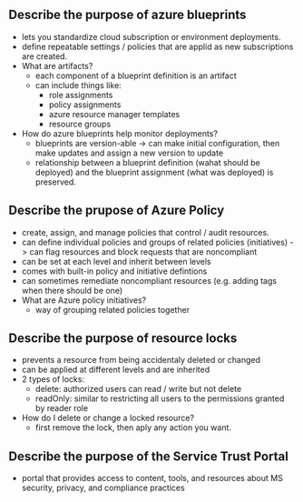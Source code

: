 
## Describe the purpose of azure blueprints

- lets you standardize cloud subscription or environment deployments.
- define repeatable settings / policies that are applid as new subscriptions are created.
- What are artifacts?
	- each component of a blueprint definition is an artifact
	- can include things like:
		- role assignments
		- policy assignments
		- azure resource manager templates
		- resource groups
- How do azure blueprints help monitor deployments?
	- blueprints are version-able -> can make initial configuration, then make updates and assign a new version to update
	- relationship between a blueprint definition (wahat should be deployed) and the blueprint assignment (what was deployed) is preserved.

## Describe the prupose of Azure Policy

- create, assign, and manage policies that control / audit resources.
- can define individual policies and groups of related policies (initiatives) -> can flag resources and block requests that are noncompliant
- can be set at each level and inherit between levels
- comes with built-in policy and initiative defintions
- can sometimes remediate noncompliant resources (e.g. adding tags when there should be one)
- What are Azure policy initiatives?
	- way of grouping related policies together

## Describe the purpose of resource locks

- prevents a resource from being accidentaly deleted or changed
- can be applied at different levels and are inherited
- 2 types of locks:
	- delete: authorized users can read / write but not delete
	- readOnly: similar to restricting all users to the permissions granted by reader role
- How do I delete or change a locked resource?
	- first remove the lock, then aply any action you want.

## Describe the purpose of the Service Trust Portal

- portal that provides access to content, tools, and resources about MS security, privacy, and compliance practices